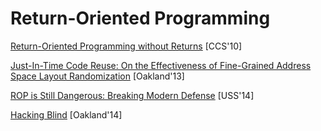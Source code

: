 # Return-Oriented Programming

[Return-Oriented Programming without
Returns](https://hovav.net/ucsd/dist/noret-ccs.pdf) [CCS'10]

[Just-In-Time Code Reuse: On the Effectiveness of Fine-Grained Address Space
Layout Randomization](https://cs.unc.edu/~fabian/papers/oakland2013.pdf)
[Oakland'13]

[ROP is Still Dangerous: Breaking Modern
Defense](https://www.usenix.org/system/files/conference/usenixsecurity14/sec14-paper-carlini.pdf)
[USS'14]

[Hacking Blind](http://www.scs.stanford.edu/brop/bittau-brop.pdf) [Oakland'14]


